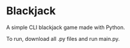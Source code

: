 # Blackjack
A simple CLI blackjack game made with Python.

To run, download all .py files and run main.py.
